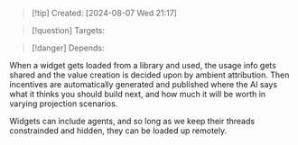 
>[!tip] Created: [2024-08-07 Wed 21:17]

>[!question] Targets: 

>[!danger] Depends: 

When a widget gets loaded from a library and used, the usage info gets shared and the value creation is decided upon by ambient attribution.  Then incentives are automatically generated and published where the AI says what it thinks you should build next, and how much it will be worth in varying projection scenarios.

Widgets can include agents, and so long as we keep their threads constrainded and hidden, they can be loaded up remotely.